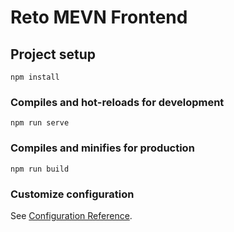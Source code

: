# Reto MEVN Frontend

## Project setup

```
npm install
```

### Compiles and hot-reloads for development

```
npm run serve
```

### Compiles and minifies for production

```
npm run build
```

### Customize configuration
See [Configuration Reference](https://cli.vuejs.org/config/).
